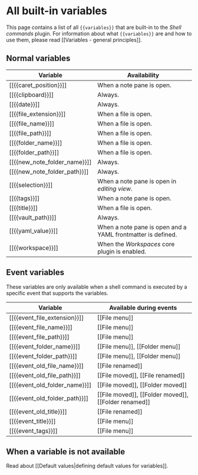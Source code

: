 # All built-in variables

This page contains a list of all `{{variables}}` that are built-in to the *Shell commands* plugin. For information about what `{{variables}}` are and how to use them, please read [[Variables - general principles]].

## Normal variables
| Variable                     | Availability                                                |
| ---------------------------- | ----------------------------------------------------------- |
| [[{{caret_position}}]]       | When a note pane is open.                                   |
| [[{{clipboard}}]]            | Always.                                                     |
| [[{{date}}]]                 | Always.                                                     |
| [[{{file_extension}}]]       | When a file is open.                                        |
| [[{{file_name}}]]            | When a file is open.                                        |
| [[{{file_path}}]]            | When a file is open.                                        |
| [[{{folder_name}}]]          | When a file is open.                                        |
| [[{{folder_path}}]]          | When a file is open.                                        |
| [[{{new_note_folder_name}}]] | Always.                                                     |
| [[{{new_note_folder_path}}]] | Always.                                                            |
| [[{{selection}}]]            | When a note pane is open in *editing view*.                 |
| [[{{tags}}]]                 | When a note pane is open.                                   |
| [[{{title}}]]                | When a file is open.                                        |
| [[{{vault_path}}]]           | Always.                                                     |
| [[{{yaml_value}}]]           | When a note pane is open and a YAML frontmatter is defined. |
| [[{{workspace}}]]            | When the *Workspaces* core plugin is enabled.               |

## Event variables
These variables are only available when a shell command is executed by a specific event that supports the variables.

| Variable                      | Available during events                              |
| ----------------------------- | ---------------------------------------------------- |
| [[{{event_file_extension}}]]  | [[File menu]]                                        |
| [[{{event_file_name}}]]       | [[File menu]]                                        |
| [[{{event_file_path}}]]       | [[File menu]]                                        |
| [[{{event_folder_name}}]]     | [[File menu]], [[Folder menu]]                       |
| [[{{event_folder_path}}]]     | [[File menu]], [[Folder menu]]                       |
| [[{{event_old_file_name}}]]   | [[File renamed]]                                     |
| [[{{event_old_file_path}}]]   | [[File moved]], [[File renamed]]                     |
| [[{{event_old_folder_name}}]] | [[File moved]], [[Folder moved]]                     |
| [[{{event_old_folder_path}}]] | [[File moved]], [[Folder moved]], [[Folder renamed]] |
| [[{{event_old_title}}]]       | [[File renamed]]                                     |
| [[{{event_title}}]]           | [[File menu]]                                        |
| [[{{event_tags}}]]            | [[File menu]]                                        |

## When a variable is not available
Read about [[Default values|defining default values for variables]].